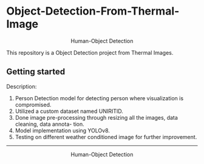# Object-Detection-From-Thermal-Image
 <p align="center">
  <p align="center">
   
  </p>
  <p align="center">
    Human-Object Detection
  </p>
</p>


This repository is a Object Detection project from Thermal Images.



## Getting started

Description:

1. Person Detection model for detecting person where visualization is compromised.
2. Utilized a custom dataset named UNIRITID.
3. Done image pre-processing through resizing all the images, data cleaning, data annota-
tion.
4. Model implementation using YOLOv8.
5. Testing on different weather conditioned image for further improvement.


---

<div align="center">


 <p align="center">
    Human-Object Detection
  </p>

</div>

